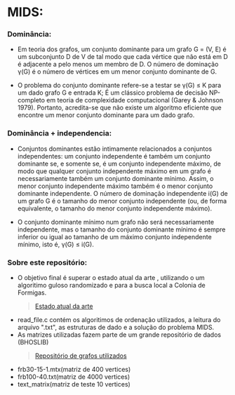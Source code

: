# MIDS:
### Dominância:
- Em teoria dos grafos, um conjunto dominante para um grafo G = (V, E) é um subconjunto D de V de tal modo que cada vértice que não está em D é adjacente a pelo menos um membro de D. O número de dominação γ(G) é o número de vértices em um menor conjunto dominante de G.

- O problema do conjunto dominante refere-se a testar se γ(G) ≤ K para um dado grafo G e entrada K; É um clássico problema de decisão NP-completo em teoria de complexidade computacional (Garey & Johnson 1979). Portanto, acredita-se que não existe um algoritmo eficiente que encontre um menor conjunto dominante para um dado grafo.



### Dominância + independencia:

- Conjuntos dominantes estão intimamente relacionados a conjuntos independentes: um conjunto independente é também um conjunto dominante se, e somente se, é um conjunto independente máximo, de modo que qualquer conjunto independente máximo em um grafo é necessariamente também um conjunto dominante mínimo. Assim, o menor conjunto independente máximo também é o menor conjunto dominante independente. O número de dominação independente i(G) de um grafo G é o tamanho do menor conjunto independente (ou, de forma equivalente, o tamanho do menor conjunto independente máximo).

- O conjunto dominante mínimo num grafo não será necessariamente independente, mas o tamanho do conjunto dominante mínimo é sempre inferior ou igual ao tamanho de um máximo conjunto independente mínimo, isto é, γ(G) ≤ i(G).

### Sobre este repositório:

- O objetivo final é superar o estado atual da arte , utilizando o um algoritimo guloso randomizado e para a busca local a Colonia de Formigas.
   >[Estado atual da arte](https://www.sciencedirect.com/science/article/abs/pii/S1568494619307306?fr=RR-2&ref=pdf_download&rr=7603ffebed1d00f2)
- read_file.c contém os algoritimos de ordenação utilizados, a leitura do arquivo ".txt", as estruturas de dado e a solução do problema MIDS.
- As matrizes utilizadas fazem parte de um grande repositório de dados (BHOSLIB)
   >[Repositório de grafos utilizados](https://networkrepository.com/bhoslib.php)
-  frb30-15-1.mtx(matriz de 400 vertices)
-  frb100-40.txt(matriz de 4000 vertices)
-  text_matrix(matriz de teste 10 vertices)   
  
  
     
